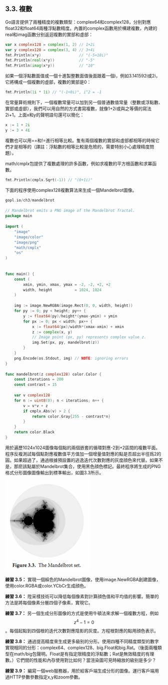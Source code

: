 ## 3.3. 複數

Go語言提供了兩種精度的複數類型：complex64和complex128，分别對應float32和float64兩種浮點數精度。內置的complex函數用於構建複數，內建的real和imag函數分别返迴複數的實部和虛部：

```Go
var x complex128 = complex(1, 2) // 1+2i
var y complex128 = complex(3, 4) // 3+4i
fmt.Println(x*y)                 // "(-5+10i)"
fmt.Println(real(x*y))           // "-5"
fmt.Println(imag(x*y))           // "10"
```

如果一個浮點數面值或一個十進製整數面值後面跟着一個i，例如3.141592i或2i，它將構成一個複數的虛部，複數的實部是0：

```Go
fmt.Println(1i * 1i) // "(-1+0i)", i^2 = -1
```

在常量算術規則下，一個複數常量可以加到另一個普通數值常量（整數或浮點數、實部或虛部），我們可以用自然的方式書寫複數，就像1+2i或與之等價的寫法2i+1。上面x和y的聲明語句還可以簡化：

```Go
x := 1 + 2i
y := 3 + 4i
```

複數也可以用==和!=進行相等比較。隻有兩個複數的實部和虛部都相等的時候它們才是相等的（譯註：浮點數的相等比較是危險的，需要特别小心處理精度問題）。

math/cmplx包提供了複數處理的許多函數，例如求複數的平方根函數和求冪函數。

```Go
fmt.Println(cmplx.Sqrt(-1)) // "(0+1i)"
```

下面的程序使用complex128複數算法來生成一個Mandelbrot圖像。

```Go
gopl.io/ch3/mandelbrot

// Mandelbrot emits a PNG image of the Mandelbrot fractal.
package main

import (
	"image"
	"image/color"
	"image/png"
	"math/cmplx"
	"os"
)


func main() {
	const (
		xmin, ymin, xmax, ymax = -2, -2, +2, +2
		width, height          = 1024, 1024
	)

	img := image.NewRGBA(image.Rect(0, 0, width, height))
	for py := 0; py < height; py++ {
		y := float64(py)/height*(ymax-ymin) + ymin
		for px := 0; px < width; px++ {
			x := float64(px)/width*(xmax-xmin) + xmin
			z := complex(x, y)
			// Image point (px, py) represents complex value z.
			img.Set(px, py, mandelbrot(z))
		}
	}
	png.Encode(os.Stdout, img) // NOTE: ignoring errors
}

func mandelbrot(z complex128) color.Color {
	const iterations = 200
	const contrast = 15

	var v complex128
	for n := uint8(0); n < iterations; n++ {
		v = v*v + z
		if cmplx.Abs(v) > 2 {
			return color.Gray{255 - contrast*n}
		}
	}
	return color.Black
}
```

用於遍歷1024x1024圖像每個點的兩個嵌套的循環對應-2到+2區間的複數平面。程序反複測試每個點對應複數值平方值加一個增量值對應的點是否超出半徑爲2的圓。如果超過了，通過根據預設置的逃逸迭代次數對應的灰度顔色來代替。如果不是，那麽該點屬於Mandelbrot集合，使用黑色顔色標記。最終程序將生成的PNG格式分形圖像圖像輸出到標準輸出，如圖3.3所示。

![](../images/ch3-03.png)

**練習 3.5：** 實現一個綵色的Mandelbrot圖像，使用image.NewRGBA創建圖像，使用color.RGBA或color.YCbCr生成顔色。

**練習 3.6：** 陞采樣技術可以降低每個像素對計算顔色值和平均值的影響。簡單的方法是將每個像素分層四個子像素，實現它。

**練習 3.7：** 另一個生成分形圖像的方式是使用牛頓法來求解一個複數方程，例如$$z^4-1=0$$。每個起點到四個根的迭代次數對應陰影的灰度。方程根對應的點用顔色表示。

**練習 3.8：** 通過提高精度來生成更多級别的分形。使用四種不同精度類型的數字實現相同的分形：complex64、complex128、big.Float和big.Rat。（後面兩種類型在math/big包聲明。Float是有指定限精度的浮點數；Rat是無效精度的有理數。）它們間的性能和內存使用對比如何？當渲染圖可見時縮放的級别是多少？

**練習 3.9：** 編寫一個web服務器，用於給客戶端生成分形的圖像。運行客戶端用過HTTP參數參數指定x,y和zoom參數。



